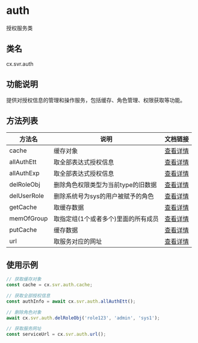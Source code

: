 # auth

授权服务类

## 类名
cx.svr.auth

## 功能说明
提供对授权信息的管理和操作服务，包括缓存、角色管理、权限获取等功能。

## 方法列表
| 方法名 | 说明 | 文档链接 |
|--------|------|----------|
| cache | 缓存对象 | [查看详情](./cache/README.md) |
| allAuthEtt | 取全部表达式授权信息 | [查看详情](./allAuthEtt/README.md) |
| allAuthExp | 取全部表达式授权信息 | [查看详情](./allAuthExp/README.md) |
| delRoleObj | 删除角色权限类型为当前type的旧数据 | [查看详情](./delRoleObj/README.md) |
| delUserRole | 删除系统号为sys的用户被赋予的角色 | [查看详情](./delUserRole/README.md) |
| getCache | 取缓存数据 | [查看详情](./getCache/README.md) |
| memOfGroup | 取指定组(1个或者多个)里面的所有成员 | [查看详情](./memOfGroup/README.md) |
| putCache | 缓存数据 | [查看详情](./putCache/README.md) |
| url | 取服务对应的网址 | [查看详情](./url/README.md) |

## 使用示例
```typescript
// 获取缓存对象
const cache = cx.svr.auth.cache;

// 获取全部授权信息
const authInfo = await cx.svr.auth.allAuthEtt();

// 删除角色对象
await cx.svr.auth.delRoleObj('role123', 'admin', 'sys1');

// 获取服务网址
const serviceUrl = cx.svr.auth.url();
``` 